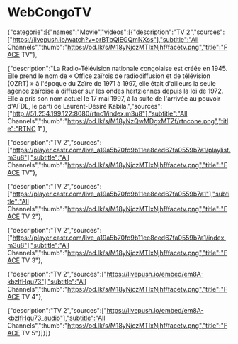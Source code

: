 # WebCongoTV
{"categorie":[{"names":"Movie","videos":[{"description":"TV 2","sources":["https://livepush.io/watch?v=orBTbQIEGQmNXss"],"subtitle":"All Channels","thumb":"https://od.lk/s/M18yNjczMTIxNjhf/facetv.png","title":"FACE TV"},

{"description":"La Radio-Télévision nationale congolaise est créée en 1945. Elle prend le nom de « Office zaïrois de radiodiffusion et de télévision (OZRT) » à l'époque du Zaïre de 1971 à 1997, elle était d'ailleurs la seule agence zaïroise à diffuser sur les ondes hertziennes depuis la loi de 1972. Elle a pris son nom actuel le 17 mai 1997, à la suite de l'arrivée au pouvoir d'AFDL, le parti de Laurent-Désiré Kabila.","sources":["http://51.254.199.122:8080/rtnc1/index.m3u8"],"subtitle":"All Channels","thumb":"https://od.lk/s/M18yNzQwMDgxMTZf/rtncone.png","title":"RTNC 1"},

{"description":"TV 2","sources":["https://player.castr.com/live_a19a5b70fd9b11ee8ced67fa0559b7a1/playlist.m3u8"],"subtitle":"All Channels","thumb":"https://od.lk/s/M18yNjczMTIxNjhf/facetv.png","title":"FACE TV"},

{"description":"TV 2","sources":["https://player.castr.com/live_a19a5b70fd9b11ee8ced67fa0559b7a1"],"subtitle":"All Channels","thumb":"https://od.lk/s/M18yNjczMTIxNjhf/facetv.png","title":"FACE TV 2"},

{"description":"TV 2","sources":["https://player.castr.com/live_a19a5b70fd9b11ee8ced67fa0559b7a1/index.m3u8"],"subtitle":"All Channels","thumb":"https://od.lk/s/M18yNjczMTIxNjhf/facetv.png","title":"FACE TV 3"},

{"description":"TV 2","sources":["https://livepush.io/embed/em8A-kbzIfHqu73"],"subtitle":"All Channels","thumb":"https://od.lk/s/M18yNjczMTIxNjhf/facetv.png","title":"FACE TV 4"},

{"description":"TV 2","sources":["https://livepush.io/embed/em8A-kbzIfHqu73_audio"],"subtitle":"All Channels","thumb":"https://od.lk/s/M18yNjczMTIxNjhf/facetv.png","title":"FACE TV 5"}]}]}
